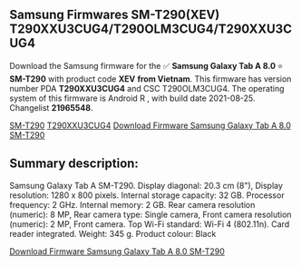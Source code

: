 <h2>Samsung Firmwares SM-T290(XEV) T290XXU3CUG4/T290OLM3CUG4/T290XXU3CUG4</h2>
Download the Samsung firmware for the ✅ <strong>Samsung Galaxy Tab A 8.0 </strong> ⭐ <strong>SM-T290</strong> with product code <strong>XEV</strong> <strong> from Vietnam</strong>. This firmware has version number PDA <strong>T290XXU3CUG4</strong> and CSC T290OLM3CUG4. The operating system of this firmware is Android R , with build date 2021-08-25. Changelist <strong>21965548</strong>.


[SM-T290](https://samfirm.shop/samsung/model/SM-T290)
[T290XXU3CUG4](https://samfirm.shop/samsung/pda/T290XXU3CUG4)
[Download Firmware Samsung Galaxy Tab A 8.0 SM-T290](https://samfirm.shop/samsung/firmware/452502)
<h2>Summary description:</h2>
<p>Samsung Galaxy Tab A SM-T290. Display diagonal: 20.3 cm (8"), Display resolution: 1280 x 800 pixels. Internal storage capacity: 32 GB. Processor frequency: 2 GHz. Internal memory: 2 GB. Rear camera resolution (numeric): 8 MP, Rear camera type: Single camera, Front camera resolution (numeric): 2 MP, Front camera. Top Wi-Fi standard: Wi-Fi 4 (802.11n). Card reader integrated. Weight: 345 g. Product colour: Black</p>


[Download Firmware Samsung Galaxy Tab A 8.0 SM-T290](https://samfirm.shop/samsung/firmware/452502)

